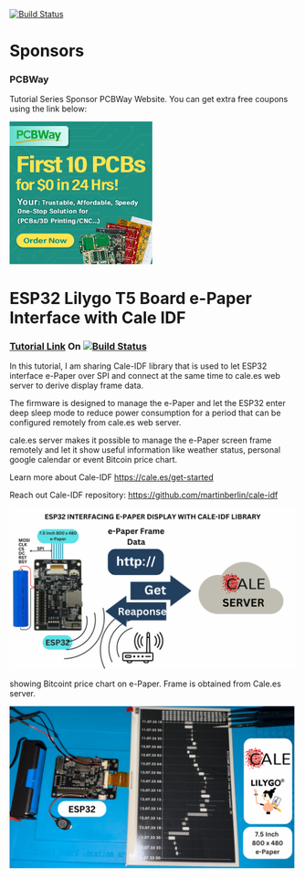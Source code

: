 [![Build Status](https://img.shields.io/badge/USEFUL%20ELECTRONICS-YOUTUBE-red)](https://www.youtube.com/user/wardzx1)

# Sponsors

### PCBWay
Tutorial Series Sponsor PCBWay Website. You can get extra free coupons using the link below:

[<img src="https://github.com/UsefulElectronics/RaspberryPi-Alternative-BPi-M3-Remote-Development/blob/main/Pictures/250x250.gif">](https://www.pcbway.com/setinvite.aspx?inviteid=582640)


# ESP32 Lilygo T5 Board  e-Paper Interface with Cale IDF

### [Tutorial Link](https://youtu.be/7Sal9Ii7H2U) On [![Build Status](https://img.shields.io/badge/YouTube-FF0000?style=for-the-badge&logo=youtube&logoColor=white)](https://www.youtube.com/wardzx1) 


In this tutorial, I am sharing Cale-IDF library that is used to let ESP32 interface e-Paper over SPI and connect at the same time to cale.es web server to derive display frame data.

The firmware is designed to manage the e-Paper and let the ESP32 enter deep sleep mode to reduce power consumption for a period that can be configured remotely from cale.es web server.

cale.es server makes it possible to manage the e-Paper screen frame remotely and let it show useful information like weather status, personal google calendar or event Bitcoin price chart.

Learn more about Cale-IDF 
https://cale.es/get-started

Reach out Cale-IDF repository:
https://github.com/martinberlin/cale-idf

![Circuit Diagram](https://github.com/UsefulElectronics/esp32-depg750bn-epaper-cale-idf-/blob/master/System%20Diagram/System%20Diagram.PNG)

showing Bitcoint price chart on e-Paper. Frame is obtained from Cale.es server. 

![Circuit Diagram](https://github.com/UsefulElectronics/esp32-depg750bn-epaper-cale-idf-/blob/master/System%20Diagram/bitcoin%20price%20chart.PNG)
